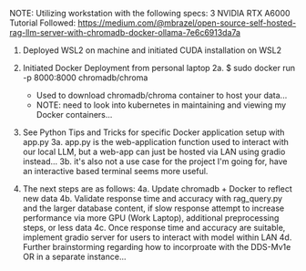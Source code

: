 NOTE: Utilizing workstation with the following specs: 3 NVIDIA RTX A6000
Tutorial Followed: https://medium.com/@mbrazel/open-source-self-hosted-rag-llm-server-with-chromadb-docker-ollama-7e6c6913da7a

1. Deployed WSL2 on machine and initiated CUDA installation on WSL2
2. Initiated Docker Deployment from personal laptop
  2a. $ sudo docker run -p 8000:8000 chromadb/chroma 
    - Used to download chromadb/chroma container to host your data...
    - NOTE: need to look into kubernetes in maintaining and viewing my Docker containers...

3. See Python Tips and Tricks for specific Docker application setup with app.py
  3a. app.py is the web-application function used to interact with our local LLM, but a web-app can just be hosted via LAN using gradio instead...
  3b. it's also not a use case for the project I'm going for, have an interactive based terminal seems more useful. 

4. The next steps are as follows:
  4a. Update chromadb + Docker to reflect new data
  4b. Validate response time and accuracy with rag_query.py and the larger database content, if slow response attempt to increase performance via more GPU (Work Laptop), additional preprocessing steps, or less data
  4c. Once response time and accuracy are suitable, implement gradio server for users to interact with model within LAN
  4d. Further brainstorming regarding how to incorproate with the DDS-Mv1e OR in a separate instance...